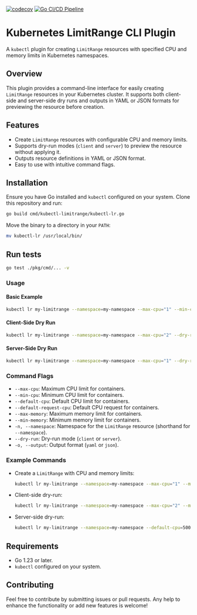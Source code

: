 [![codecov](https://codecov.io/github/mfenerich/kubectl-lr/graph/badge.svg?token=A02R6FB3CV)](https://codecov.io/github/mfenerich/kubectl-lr) [![Go CI/CD Pipeline](https://github.com/mfenerich/kubectl-lr/actions/workflows/go.yml/badge.svg)](https://github.com/mfenerich/kubectl-lr/actions/workflows/go.yml)

# Kubernetes LimitRange CLI Plugin

A `kubectl` plugin for creating `LimitRange` resources with specified CPU and memory limits in Kubernetes namespaces.

## Overview

This plugin provides a command-line interface for easily creating `LimitRange` resources in your Kubernetes cluster. It supports both client-side and server-side dry runs and outputs in YAML or JSON formats for previewing the resource before creation.

## Features

- Create `LimitRange` resources with configurable CPU and memory limits.
- Supports dry-run modes (`client` and `server`) to preview the resource without applying it.
- Outputs resource definitions in YAML or JSON format.
- Easy to use with intuitive command flags.

## Installation

Ensure you have Go installed and `kubectl` configured on your system. Clone this repository and run:

```bash
go build cmd/kubectl-limitrange/kubectl-lr.go
```

Move the binary to a directory in your `PATH`:

```bash
mv kubectl-lr /usr/local/bin/
```

## Run tests

```bash
go test ./pkg/cmd/... -v
```

### Usage

#### Basic Example

```bash
kubectl lr my-limitrange --namespace=my-namespace --max-cpu="1" --min-cpu=100m --max-memory=500Mi --min-memory=100Mi
```

#### Client-Side Dry Run

```bash
kubectl lr my-limitrange --namespace=my-namespace --max-cpu="2" --dry-run=client -o yaml
```

#### Server-Side Dry Run

```bash
kubectl lr my-limitrange --namespace=my-namespace --max-cpu="1" --dry-run=server -o json
```

### Command Flags

- `--max-cpu`: Maximum CPU limit for containers.
- `--min-cpu`: Minimum CPU limit for containers.
- `--default-cpu`: Default CPU limit for containers.
- `--default-request-cpu`: Default CPU request for containers.
- `--max-memory`: Maximum memory limit for containers.
- `--min-memory`: Minimum memory limit for containers.
- `-n, --namespace`: Namespace for the `LimitRange` resource (shorthand for `--namespace`).
- `--dry-run`: Dry-run mode (`client` or `server`).
- `-o, --output`: Output format (`yaml` or `json`).

### Example Commands

- Create a `LimitRange` with CPU and memory limits:
  ```bash
  kubectl lr my-limitrange --namespace=my-namespace --max-cpu="1" --min-cpu=100m --max-memory=500Mi --min-memory=100Mi
  ```

- Client-side dry-run:
  ```bash
  kubectl lr my-limitrange --namespace=my-namespace --max-cpu="2" --min-cpu=500m --dry-run=client -o yaml
  ```

- Server-side dry-run:
  ```bash
  kubectl lr my-limitrange --namespace=my-namespace --default-cpu=500m --default-request-cpu=200m --dry-run=server -o json
  ```

## Requirements

- Go 1.23 or later.
- `kubectl` configured on your system.

## Contributing

Feel free to contribute by submitting issues or pull requests. Any help to enhance the functionality or add new features is welcome!